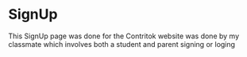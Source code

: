 # SignUp
This SignUp page was done for the Contritok website was done by my  classmate which involves both a student and parent signing or loging
